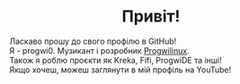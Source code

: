 <center><h1>Привіт!</h1></center>
</hr>
<span>Ласкаво прошу до свого профілю в GitHub!</br>Я - progwi0. Музикант і розробник <a href="https://progwi0.github.io/progwilinux">Progwilinux</a>.</br>Також я роблю проєкти як Kreka, Fifi, ProgwiDE та інші!</br>Якщо хочеш, можеш заглянути в мій профіль на YouTube!</span>
